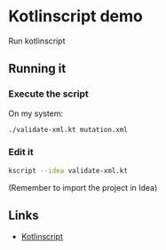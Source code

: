 # Kotlinscript demo

Run kotlinscript

## Running it

### Execute the script

On my system:

```bash
./validate-xml.kt mutation.xml
```

### Edit it

```bash
kscript --idea validate-xml.kt
```

(Remember to import the project in Idea)

## Links

  * [Kotlinscript](https://github.com/holgerbrandl/kscript)
